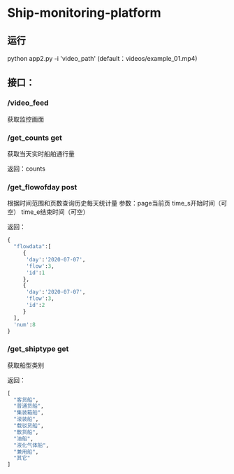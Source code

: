 # Ship-monitoring-platform

## 运行
python app2.py -i 'video_path'  (default：videos/example_01.mp4)

## 接口：

### /video_feed
获取监控画面

### /get_counts  get
获取当天实时船舶通行量

返回：counts

### /get_flowofday post
根据时间范围和页数查询历史每天统计量
参数：page当前页   time_s开始时间（可空）   time_e结束时间（可空）

返回：
```python
{
  "flowdata":[
     {
      'day':'2020-07-07',
      'flow':3,
      'id':1
     },
     {
      'day':'2020-07-07',
      'flow':3,
      'id':2
     }
  ],
  'num':8
}
```

### /get_shiptype  get
获取船型类别

返回：
```python
[
  "客货船",
  "普通货船",
  "集装箱船",
  "滚装船",
  "载驳货船",
  "散货船",
  "油船",
  "液化气体船",
  "兼用船",
  "其它"
]
```


